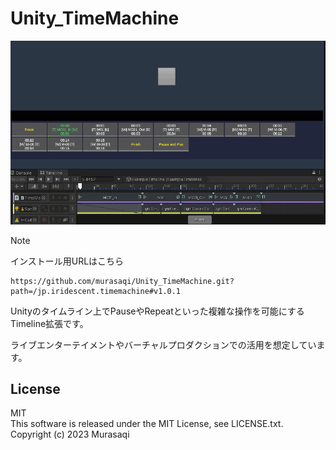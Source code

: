 # Unity_TimeMachine
![Overview](https://github.com/murasaqi/Unity_TimeMachine/blob/main/images/demo.gif?raw=true)

> [!Note]
> インストール用URLはこちら
> ```
> https://github.com/murasaqi/Unity_TimeMachine.git?path=/jp.iridescent.timemachine#v1.0.1
> ```
> 

Unityのタイムライン上でPauseやRepeatといった複雑な操作を可能にするTimeline拡張です。  

ライブエンターテイメントやバーチャルプロダクションでの活用を想定しています。  

## License
MIT  
This software is released under the MIT License, see LICENSE.txt.  
Copyright (c) 2023 Murasaqi
